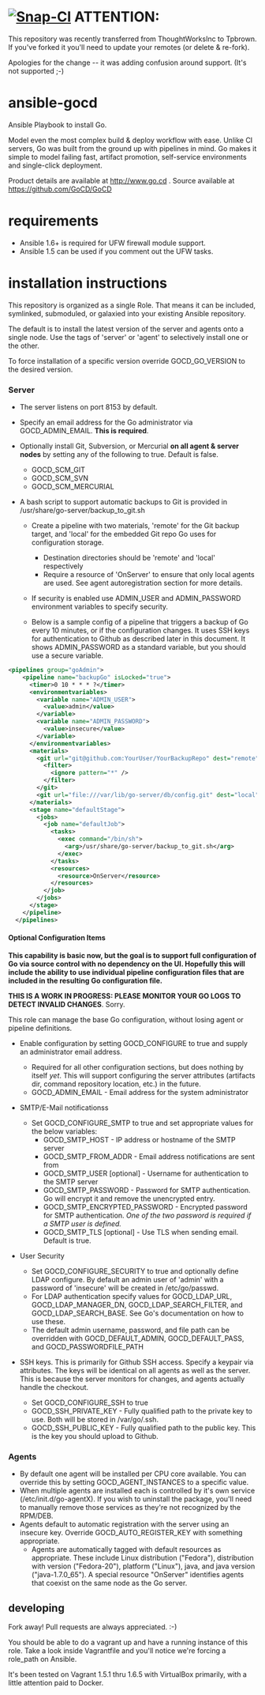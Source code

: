 [![Snap-CI](https://snap-ci.com/Tpbrown/ansible-gocd/branch/master/build_image)](https://snap-ci.com/Tpbrown/ansible-gocd/)
ATTENTION: 
=
This repository was recently transferred from ThoughtWorksInc to Tpbrown.  If you've forked it you'll need to update your remotes (or delete & re-fork). 

Apologies for the change -- it was adding confusion around support. (It's not supported ;-)



ansible-gocd
=============

Ansible Playbook to install Go.  

Model even the most complex build & deploy workflow with ease. Unlike CI servers, Go was built from the ground up with pipelines in mind. Go makes it simple to model failing fast, artifact promotion, self-service environments and single-click deployment.

Product details are available at http://www.go.cd .  Source available at https://github.com/GoCD/GoCD

requirements
============
* Ansible 1.6+ is required for UFW firewall module support.  
* Ansible 1.5 can be used if you comment out the UFW tasks.

installation instructions
=========================

This repository is organized as a single Role. That means it can be included, symlinked, submoduled, or galaxied into your existing Ansible repository. 

The default is to install the latest version of the server and agents onto a single node.  Use the tags of 'server' or 'agent' to selectively install one or the other.

To force installation of a specific version override GOCD_GO_VERSION to the desired version.
### Server
* The server listens on port 8153 by default.  
* Specify an email address for the Go administrator via GOCD_ADMIN_EMAIL.  **This is required**.
* Optionally install Git, Subversion, or Mercurial **on all agent & server nodes** by setting any of the following to true.  Default is false.
   * GOCD_SCM_GIT 
   * GOCD_SCM_SVN 
   * GOCD_SCM_MERCURIAL
   
* A bash script to support automatic backups to Git is provided in /usr/share/go-server/backup_to_git.sh
   * Create a pipeline with two materials, 'remote' for the Git backup target, and 'local' for the embedded Git repo Go uses for configuration storage.
      * Destination directories should be 'remote' and 'local' respectively
      * Require a resource of 'OnServer' to ensure that only local agents are used.  See agent autoregistration section for more details.
   * If security is enabled use ADMIN_USER and ADMIN_PASSWORD environment variables to specify security.

   * Below is a sample config of a pipeline that triggers a backup of Go every 10 minutes, or if the configuration changes. It uses SSH keys for authentication to Github as described later in this document.  It shows ADMIN_PASSWORD as a standard variable, but you should use a secure variable.
   
```XML
<pipelines group="goAdmin">
    <pipeline name="backupGo" isLocked="true">
      <timer>0 10 * * * ?</timer>
      <environmentvariables>
        <variable name="ADMIN_USER">
          <value>admin</value>
        </variable>
        <variable name="ADMIN_PASSWORD">
          <value>insecure</value>
        </variable>
      </environmentvariables>
      <materials>
        <git url="git@github.com:YourUser/YourBackupRepo" dest="remote">
          <filter>
            <ignore pattern="*" />
          </filter>
        </git>
        <git url="file:///var/lib/go-server/db/config.git" dest="local" />
      </materials>
      <stage name="defaultStage">
        <jobs>
          <job name="defaultJob">
            <tasks>
              <exec command="/bin/sh">
                <arg>/usr/share/go-server/backup_to_git.sh</arg>
              </exec>
            </tasks>
            <resources>
              <resource>OnServer</resource>
            </resources>
          </job>
        </jobs>
      </stage>
    </pipeline>
  </pipelines>
```
   
#### Optional Configuration Items
**This capability is basic now, but the goal is to support full configuration of Go via source control with no dependency on the UI.  Hopefully this will include the ability to use individual pipeline configuration files that are included in the resulting Go configuration file.**

**THIS IS A WORK IN PROGRESS: PLEASE MONITOR YOUR GO LOGS TO DETECT INVALID CHANGES**.  Sorry.

This role can manage the base Go configuration, without losing agent or pipeline definitions.  
* Enable configuration by setting GOCD_CONFIGURE to true and supply an administrator email address.
   * Required for all other configuration sections, but does nothing by itself *yet*. This will support configuring the server attributes (artifacts dir, command repository location, etc.) in the future.
   * GOCD_ADMIN_EMAIL - Email address for the system administrator
   
* SMTP/E-Mail notificationss
   * Set GOCD_CONFIGURE_SMTP to true and set appropriate values for the below variables:
      * GOCD_SMTP_HOST - IP address or hostname of the SMTP server
      * GOCD_SMTP_FROM_ADDR - Email address notifications are sent from
      * GOCD_SMTP_USER [optional] - Username for authentication to the SMTP server
      * GOCD_SMTP_PASSWORD - Password for SMTP authentication. Go will encrypt it and remove the unencrypted entry.
      * GOCD_SMTP_ENCRYPTED_PASSWORD - Encrypted password for SMTP authentication.  *One of the two password is required if a SMTP user is defined.*
      * GOCD_SMTP_TLS [optional] - Use TLS when sending email.  Default is true.

* User Security
   * Set GOCD_CONFIGURE_SECURITY to true and optionally define LDAP configure.  By default an admin user of 'admin' with a password of 'insecure' will be created in /etc/go/passwd.
   * For LDAP authentication specify values for GOCD_LDAP_URL, GOCD_LDAP_MANAGER_DN, GOCD_LDAP_SEARCH_FILTER, and GOCD_LDAP_SEARCH_BASE. See Go's documentation on how to use these.
   * The default admin username, password, and file path can be overridden with GOCD_DEFAULT_ADMIN, GOCD_DEFAULT_PASS, and GOCD_PASSWORDFILE_PATH
   
* SSH keys.  This is primarily for Github SSH access.  Specify a keypair via attributes. The keys will be identical on all agents as well as the server.  This is because the server monitors for changes, and agents actually handle the checkout.
  * Set GOCD_CONFIGURE_SSH to true
  * GOCD_SSH_PRIVATE_KEY - Fully qualified path to the private key to use.  Both will be stored in /var/go/.ssh.  
  * GOCD_SSH_PUBLIC_KEY - Fully qualified path to the public key.  This is the key you should upload to Github.
  
### Agents
* By default one agent will be installed per CPU core available.  You can override this by setting GOCD_AGENT_INSTANCES to a specific value.
* When multiple agents are installed each is controlled by it's own service (/etc/init.d/go-agentX). If you wish to uninstall the package, you'll need to manually remove those services as they're not recognized by the RPM/DEB.
* Agents default to automatic registration with the server using an insecure key.  Override GOCD_AUTO_REGISTER_KEY with something appropriate.
   * Agents are automatically tagged with default resources as appropriate.  These include Linux distribution ("Fedora"), distribution with version ("Fedora-20"), platform ("Linux"), java, and java version ("java-1.7.0_65").  A special resource "OnServer" identifies agents that coexist on the same node as the Go server.

## developing
Fork away!  Pull requests are always appreciated. :-)

You should be able to do a vagrant up and have a running instance of this role.  Take a look inside Vagrantfile and you'll notice we're forcing a role_path on Ansible.  

It's been tested on Vagrant 1.5.1 thru 1.6.5 with VirtualBox primarily, with a little attention paid to Docker.
